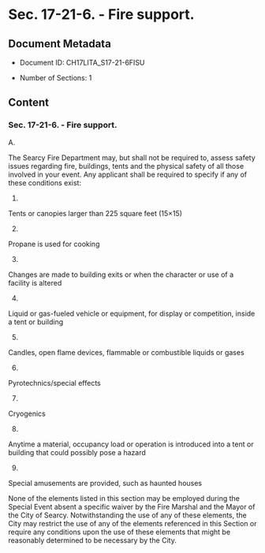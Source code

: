 # Sec. 17-21-6. - Fire support.

## Document Metadata

- Document ID: CH17LITA_S17-21-6FISU

- Number of Sections: 1


## Content

### Sec. 17-21-6. - Fire support.

A.


The Searcy Fire Department may, but shall not be required to, assess safety issues
regarding fire, buildings, tents and the physical safety of all those involved in
your event. Any applicant shall be required to specify if any of these conditions
exist:


1.


Tents or canopies larger than 225 square feet (15×15)


2.


Propane is used for cooking


3.


Changes are made to building exits or when the character or use of a facility is altered


4.


Liquid or gas-fueled vehicle or equipment, for display or competition, inside a tent
or building


5.


Candles, open flame devices, flammable or combustible liquids or gases


6.


Pyrotechnics/special effects


7.


Cryogenics


8.


Anytime a material, occupancy load or operation is introduced into a tent or building
that could possibly pose a hazard


9.


Special amusements are provided, such as haunted houses


None of the elements listed in this section may be employed during the Special Event
absent a specific waiver by the Fire Marshal and the Mayor of the City of Searcy.
Notwithstanding the use of any of these elements, the City may restrict the use of
any of the elements referenced in this Section or require any conditions upon the
use of these elements that might be reasonably determined to be necessary by the City.

